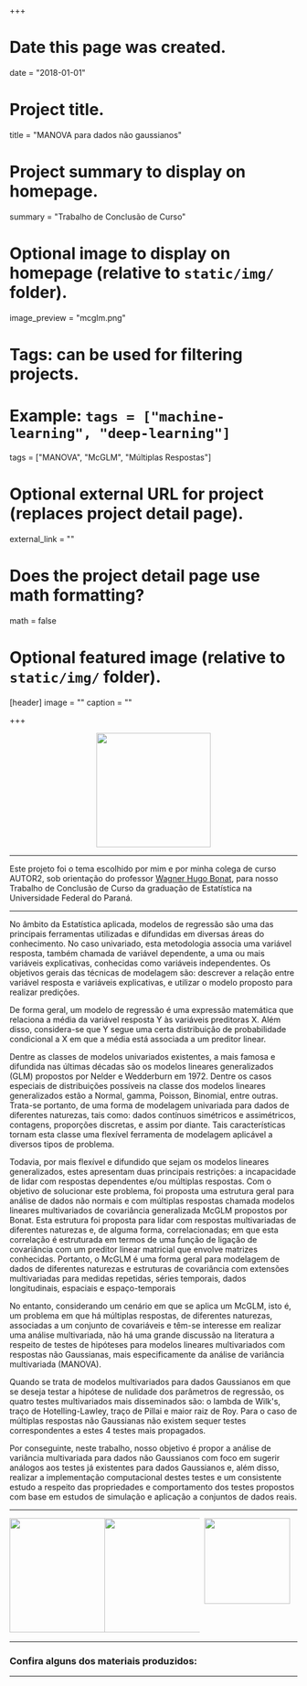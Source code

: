 +++
# Date this page was created.
date = "2018-01-01"

# Project title.
title = "MANOVA para dados não gaussianos"

# Project summary to display on homepage.
summary = "Trabalho de Conclusão de Curso"

# Optional image to display on homepage (relative to `static/img/` folder).
image_preview = "mcglm.png"

# Tags: can be used for filtering projects.
# Example: `tags = ["machine-learning", "deep-learning"]`
tags = ["MANOVA", "McGLM", "Múltiplas Respostas"]

# Optional external URL for project (replaces project detail page).
external_link = ""

# Does the project detail page use math formatting?
math = false

# Optional featured image (relative to `static/img/` folder).
[header]
image = ""
caption = ""

+++

<center>
<img width="200px" height="200px" 
src="/img/mcglm.png/"/>
</center>

---

Este projeto foi o tema escolhido por mim e por minha colega de curso AUTOR2, sob orientação do professor [Wagner Hugo Bonat][bonat], para nosso Trabalho de Conclusão de Curso da graduação de Estatística na Universidade Federal do Paraná.

---

No âmbito da Estatística aplicada, modelos de regressão são uma das principais ferramentas utilizadas e difundidas em diversas áreas do conhecimento. No caso univariado, esta metodologia associa uma variável resposta, também chamada de variável dependente, a uma ou mais variáveis explicativas, conhecidas como variáveis independentes. Os objetivos gerais das técnicas de modelagem são: descrever a relação entre variável resposta e variáveis explicativas, e utilizar o modelo proposto para realizar predições.

De forma geral, um modelo de regressão é uma expressão matemática que relaciona a média da variável resposta Y às variáveis preditoras X. Além disso, considera-se que Y segue uma certa distribuição de probabilidade condicional a X em que a média está associada a um preditor linear.

Dentre as classes de modelos univariados existentes, a mais famosa e difundida nas últimas décadas são os modelos lineares generalizados (GLM) propostos por Nelder e Wedderburn em 1972. Dentre os casos especiais de distribuições possíveis na classe dos modelos lineares generalizados estão a Normal, gamma, Poisson, Binomial, entre outras. Trata-se portanto, de uma forma de modelagem univariada para dados de diferentes naturezas, tais como: dados contínuos simétricos e assimétricos, contagens, proporções discretas, e assim por diante. Tais características tornam esta classe uma flexível ferramenta de modelagem aplicável a diversos tipos de problema.

Todavia, por mais flexível e difundido que sejam os modelos lineares generalizados, estes apresentam duas principais restrições: a incapacidade de lidar com respostas dependentes e/ou múltiplas respostas. Com o objetivo de solucionar este problema, foi proposta uma estrutura geral para análise de dados não normais e com múltiplas respostas chamada modelos lineares multivariados de covariância generalizada McGLM propostos por Bonat. Esta estrutura foi proposta para lidar com respostas multivariadas de diferentes naturezas e, de alguma forma, correlacionadas; em que esta correlação é estruturada em termos de uma função de ligação de covariância com um preditor linear matricial que envolve matrizes conhecidas. Portanto, o McGLM é uma forma geral para modelagem de dados de diferentes naturezas e estruturas de covariância com extensões multivariadas para medidas repetidas, séries temporais, dados longitudinais, espaciais e espaço-temporais

No entanto, considerando um cenário em que se aplica um McGLM, isto é, um problema em que há múltiplas respostas, de diferentes naturezas, associadas a um conjunto de covariáveis e têm-se interesse em realizar uma análise multivariada, não há uma grande discussão na literatura a respeito de testes de hipóteses para modelos lineares multivariados com respostas não Gaussianas, mais especificamente da análise de variância multivariada (MANOVA). 

Quando se trata de modelos multivariados para dados Gaussianos em que se deseja testar a hipótese de nulidade dos parâmetros de regressão, os quatro testes multivariados mais disseminados são: o lambda de Wilk's, traço de Hotelling-Lawley, traço de Pillai e maior raiz de Roy. Para o caso de múltiplas respostas não Gaussianas não existem sequer testes correspondentes a estes 4 testes mais propagados.

Por conseguinte, neste trabalho, nosso objetivo é propor a análise de variância multivariada para dados não Gaussianos com foco em sugerir análogos aos testes já existentes para dados Gaussianos e, além disso, realizar a implementação computacional destes testes e um consistente estudo a respeito das propriedades e comportamento dos testes propostos com base em estudos de simulação e aplicação a conjuntos de dados reais.

---

<center>

<div style="float:left; width:33%"><img width="200px" height="200px" 
src="/img/logo-pet.png/"/></div>

<div style="float:left; width:33%"><img width="200px" height="200px" 
src="/img/ufpr.jpg/"/></div>

<div style="float:left; width:33%"><img width="150px" height="150px" 
src="/img/leg.png/"/></div>

</center>

<Table>
 
</Table> 

---

### Confira alguns dos materiais produzidos:

---

[bonat]:link.com